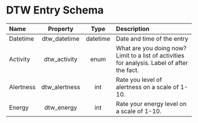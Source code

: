 # DTW Entry Schema


| Name      | Property | Type  | Description |
| :---      | :----:   | :---: | :-------    |
| Datetime  | dtw_datetime | datetime | Date and time of the entry |
| Activity  | dtw_activity | enum     | What are you doing now? Limit to a list of activities for analysis. Label of after the fact. |
| Alertness | dtw_alertness | int      | Rate you level of alertness on a scale of 1-10.
| Energy    | dtw_energy   | int      | Rate your energy level on a scale of 1-10.| 
